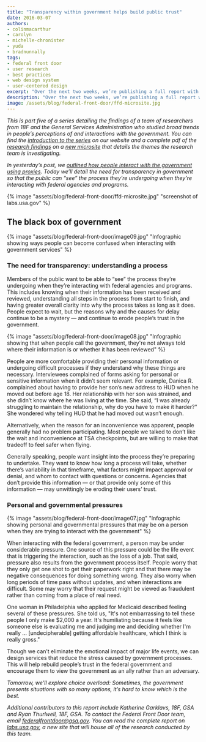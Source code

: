```yaml
---
title: "Transparency within government helps build public trust"
date: 2016-03-07
authors:
- colinmacarthur
- carolyn
- michelle-chronister
- yuda
- bradnunnally
tags:
- federal front door
- user research
- best practices
- web design system
- user-centered design
excerpt: "Over the next two weeks, we’re publishing a full report with findings from our research to better understand the public's overall experience interacting with the federal government and their attitudes about sharing information with government agencies. In today’s installment, we detail the need for transparency in government so that the public can “see” the process they’re undergoing when they’re interacting with federal agencies and programs."
description: "Over the next two weeks, we’re publishing a full report with findings from our research to better understand the public's overall experience interacting with the federal government and their attitudes about sharing information with government agencies. In today’s installment, we detail the need for transparency in government so that the public can “see” the process they’re undergoing when they’re interacting with federal agencies and programs."
image: /assets/blog/federal-front-door/ffd-microsite.jpg
---
```



_This is part five of a series detailing the findings of a team of researchers from 18F and the General Services Administration who studied broad trends in people’s perceptions of and interactions with the government. You can find the [introduction to the series](https://18f.gsa.gov/2016/03/01/what-we-learned-after-interviewing-people-about-their-interactions-with-the-federal-government/) on our website and a complete pdf of the [research findings](https://labs.usa.gov/#research-report) on a [new microsite](https://labs.usa.gov/) that details the themes the research team is investigating._

_In yesterday’s post, we [outlined how people interact with the government using proxies](https://18f.gsa.gov/2016/03/04/how-people-use-proxies-to-interact-with-the-government/). Today we’ll detail the need for transparency in government so that the public can “see” the process they’re undergoing when they’re interacting with federal agencies and programs._

{% image "assets/blog/federal-front-door/ffd-microsite.jpg" "screenshot of labs.usa.gov" %}

## The black box of government

{% image "assets/blog/federal-front-door/image09.jpg" "Infographic showing ways people can become confused when interacting with government services" %}

### The need for transparency: understanding a process

Members of the public want to be able to “see” the process they’re undergoing when they’re interacting with federal agencies and programs. This includes knowing when their information has been received and reviewed, understanding all steps in the process from start to finish, and having greater overall clarity into why the process takes as long as it does. People expect to wait, but the reasons why and the causes for delay continue to be a mystery — and continue to erode people’s trust in the government.

{% image "assets/blog/federal-front-door/image08.jpg" "Infographic showing that when people call the government, they're not always told where their information is or whether it has been reviewed" %}

People are more comfortable providing their personal information or undergoing difficult processes if they understand why these things are necessary. Interviewees complained of forms asking for personal or sensitive information when it didn’t seem relevant. For example, Danica R. complained about having to provide her son’s new address to HUD when he moved out before age 18. Her relationship with her son was strained, and she didn’t know where he was living at the time. She said, “I was already struggling to maintain the relationship, why do you have to make it harder?” She wondered why telling HUD that he had moved out wasn’t enough.

Alternatively, when the reason for an inconvenience was apparent, people generally had no problem participating. Most people we talked to don’t like the wait and inconvenience at TSA checkpoints, but are willing to make that tradeoff to feel safer when flying.

Generally speaking, people want insight into the process they’re preparing to undertake. They want to know how long a process will take, whether there’s variability in that timeframe, what factors might impact approval or denial, and whom to contact with questions or concerns. Agencies that don’t provide this information — or that provide only some of this information — may unwittingly be eroding their users’ trust.

### Personal and governmental pressures

{% image "assets/blog/federal-front-door/image07.jpg" "Infographic showing personal and governmental pressures that may be on a person when they are trying to interact with the government" %}

When interacting with the federal government, a person may be under considerable pressure. One source of this pressure could be the life event that is triggering the interaction, such as the loss of a job. That said, pressure also results from the government process itself.  People worry that they only get one shot to get their paperwork right and that there may be negative consequences for doing something wrong. They also worry when long periods of time pass without updates, and when interactions are difficult. Some may worry  that their request might be viewed as fraudulent rather than coming from a place of real need.

One woman in Philadelphia who applied for Medicaid described feeling several of these pressures. She told us, "It's not embarrassing to tell these people I only make $2,000 a year. It's humiliating because it feels like someone else is evaluating me and judging me and deciding whether I'm really … [undecipherable] getting affordable healthcare, which I think is really gross."

Though we can’t eliminate the emotional impact of major life events, we can design services that reduce the stress caused by government processes. This will help rebuild people’s trust in the federal government and encourage them to view the government as an ally rather than an adversary.


_Tomorrow, we'll explore choice overload: Sometimes, the government presents situations with so many options, it’s hard to know which is the best._

_Additional contributors to this report include Katherine Garklavs, 18F, GSA and Ryan Thurlwell, 18F, GSA. To contact the Federal Front Door team, email [federalfrontdoor@gsa.gov](mailto:federalfrontdoor@gsa.gov). You can read the complete report on [labs.usa.gov](https://labs.usa.gov), a new site that will house all of the research conducted by this team._
